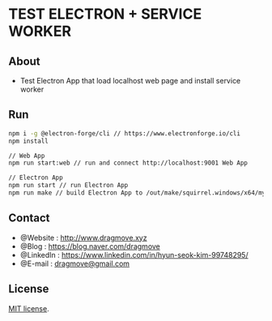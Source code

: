 # TEST ELECTRON + SERVICE WORKER


## About
* Test Electron App that load localhost web page and install service worker


## Run

```sh
npm i -g @electron-forge/cli // https://www.electronforge.io/cli
npm install

// Web App
npm run start:web // run and connect http://localhost:9001 Web App

// Electron App
npm run start // run Electron App
npm run make // build Electron App to /out/make/squirrel.windows/x64/my-app-0.0.1 Setup.exe file. install this file on windows env.
```


## Contact
* @Website : http://www.dragmove.xyz
* @Blog : https://blog.naver.com/dragmove
* @LinkedIn : https://www.linkedin.com/in/hyun-seok-kim-99748295/
* @E-mail : dragmove@gmail.com


## License
[MIT license](http://danro.mit-license.org/).
